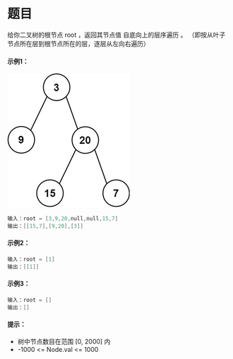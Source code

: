 # 题目
给你二叉树的根节点 root ，返回其节点值 自底向上的层序遍历 。 （即按从叶子节点所在层到根节点所在的层，逐层从左向右遍历）

#### 示例1：
![图片](../Images/0105.jpg)
```c++
输入：root = [3,9,20,null,null,15,7]
输出：[[15,7],[9,20],[3]]
```

#### 示例2：

```c++
输入：root = [1]
输出：[[1]]
```

#### 示例3：

```c++
输入：root = []
输出：[]
```

#### 提示：

* 树中节点数目在范围 [0, 2000] 内
* -1000 <= Node.val <= 1000
